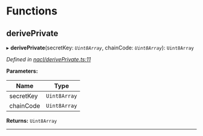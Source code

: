 

# Functions

<a id="deriveprivate"></a>

##  derivePrivate

▸ **derivePrivate**(secretKey: *`Uint8Array`*, chainCode: *`Uint8Array`*): `Uint8Array`

*Defined in [nacl/derivePrivate.ts:11](https://github.com/polkadot-js/common/blob/5240dbc/packages/util-crypto/src/nacl/derivePrivate.ts#L11)*

**Parameters:**

| Name | Type |
| ------ | ------ |
| secretKey | `Uint8Array` |
| chainCode | `Uint8Array` |

**Returns:** `Uint8Array`

___

